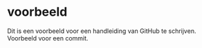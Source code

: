 # voorbeeld
Dit is een voorbeeld voor een handleiding van GitHub te schrijven.
Voorbeeld voor een commit.
